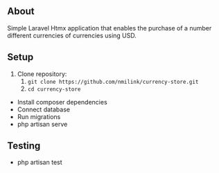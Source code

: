 ## About

Simple Laravel Htmx application that enables the purchase of a number different currencies of currencies using USD.

## Setup

1. Clone repository:
    1. ```git clone https://github.com/nmilink/currency-store.git```
    2. ```cd currency-store```
- Install composer dependencies
- Connect database
- Run migrations
- php artisan serve


## Testing

- php artisan test
